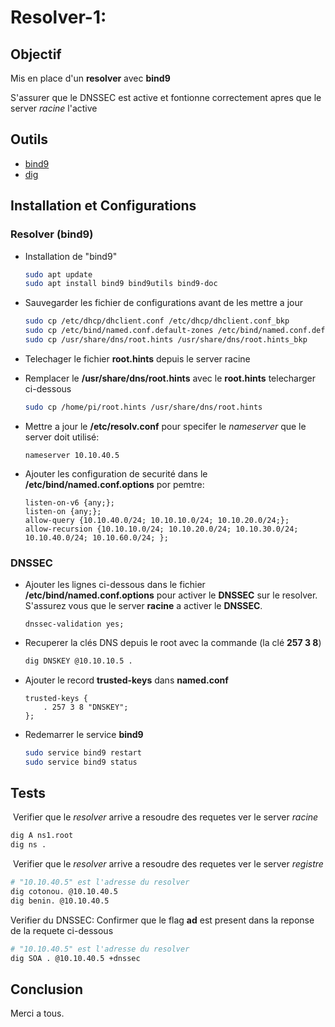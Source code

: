 # Resolver-1:
## Objectif

Mis en place d'un **resolver** avec **bind9**

S'assurer que le DNSSEC est active et fontionne correctement apres que le server *racine* l'active

## Outils
- [bind9]()
- [dig]()

## Installation et Configurations

### Resolver (bind9)
- Installation de "bind9"

  ```bash
  sudo apt update
  sudo apt install bind9 bind9utils bind9-doc
  ```

- Sauvegarder les fichier de configurations avant de les mettre a jour

  ```bash
  sudo cp /etc/dhcp/dhclient.conf /etc/dhcp/dhclient.conf_bkp
  sudo cp /etc/bind/named.conf.default-zones /etc/bind/named.conf.default-zones_bkp
  sudo cp /usr/share/dns/root.hints /usr/share/dns/root.hints_bkp
  ```

- Telechager le fichier **root.hints** depuis le server racine

- Remplacer le **/usr/share/dns/root.hints** avec le **root.hints** telecharger ci-dessous

  ```bash
  sudo cp /home/pi/root.hints /usr/share/dns/root.hints
  ```

- Mettre a jour le **/etc/resolv.conf** pour specifer le *nameserver* que le server doit utilisé:

  ```basic
  nameserver 10.10.40.5
  ```

- Ajouter les configuration de securité dans le **/etc/bind/named.conf.options** por pemtre:

  ```basic
  listen-on-v6 {any;};
  listen-on {any;};
  allow-query {10.10.40.0/24; 10.10.10.0/24; 10.10.20.0/24;};
  allow-recursion {10.10.10.0/24; 10.10.20.0/24; 10.10.30.0/24; 10.10.40.0/24; 10.10.60.0/24; };
  ```

### DNSSEC

- Ajouter les lignes ci-dessous dans le fichier **/etc/bind/named.conf.options** pour activer le **DNSSEC** sur le resolver. 
  S'assurez vous que le server **racine** a activer le **DNSSEC**.

  ```basic
  dnssec-validation yes;
  ```

- Recuperer la clés DNS depuis le root avec la commande (la clé **257 3 8**)

  ```bash
  dig DNSKEY @10.10.10.5 .
  ```

- Ajouter le record **trusted-keys** dans **named.conf**

  ```basic
  trusted-keys {
      . 257 3 8 "DNSKEY";
  };
  ```

- Redemarrer le service **bind9**

  ```bash
  sudo service bind9 restart
  sudo service bind9 status
  ```

## Tests

​	Verifier que le *resolver* arrive a resoudre des requetes ver le server *racine*

```bash
dig A ns1.root
dig ns .
```

​	Verifier que le *resolver* arrive a resoudre des requetes ver le server *registre*

```bash
# "10.10.40.5" est l'adresse du resolver
dig cotonou. @10.10.40.5
dig benin. @10.10.40.5
```

Verifier du DNSSEC: Confirmer que le flag **ad** est present dans la reponse de la requete ci-dessous

```bash
# "10.10.40.5" est l'adresse du resolver
dig SOA . @10.10.40.5 +dnssec
```

## Conclusion

Merci a tous.

